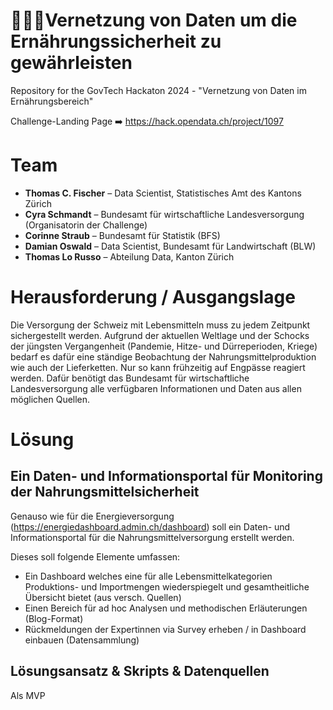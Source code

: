 # 🥛🍞🥗Vernetzung von Daten um die Ernährungssicherheit zu gewährleisten

Repository for the GovTech Hackaton 2024 - "Vernetzung von Daten im Ernährungsbereich"

Challenge-Landing Page ➡️ https://hack.opendata.ch/project/1097

# Team
- **Thomas C. Fischer** – Data Scientist, Statistisches Amt des Kantons Zürich 
- **Cyra Schmandt** – Bundesamt für wirtschaftliche Landesversorgung (Organisatorin der Challenge)
- **Corinne Straub** – Bundesamt für Statistik (BFS)
- **Damian Oswald** – Data Scientist, Bundesamt für Landwirtschaft (BLW)
- **Thomas Lo Russo** – Abteilung Data, Kanton Zürich

# Herausforderung / Ausgangslage
Die Versorgung der Schweiz mit Lebensmitteln muss zu jedem Zeitpunkt sichergestellt werden. Aufgrund der aktuellen Weltlage und der Schocks der jüngsten Vergangenheit (Pandemie, Hitze- und Dürreperioden, Kriege) bedarf es dafür eine ständige Beobachtung der Nahrungsmittelproduktion wie auch der Lieferketten. Nur so kann frühzeitig auf Engpässe reagiert werden. Dafür benötigt das Bundesamt für wirtschaftliche Landesversorgung alle verfügbaren Informationen und Daten aus allen möglichen Quellen.

# Lösung

## Ein Daten- und Informationsportal für Monitoring der Nahrungsmittelsicherheit

Genauso wie für die Energieversorgung (https://energiedashboard.admin.ch/dashboard) soll ein Daten- und Informationsportal für die Nahrungsmittelversorgung erstellt werden. 

Dieses soll folgende Elemente umfassen: 

- Ein Dashboard welches eine für alle Lebensmittelkategorien Produktions- und Importmengen wiederspiegelt und gesamtheitliche Übersicht bietet (aus versch. Quellen)
- Einen Bereich für ad hoc Analysen und methodischen Erläuterungen (Blog-Format)
- Rückmeldungen der Expertinnen via Survey erheben / in Dashboard einbauen (Datensammlung)

## Lösungsansatz & Skripts & Datenquellen
Als MVP 
